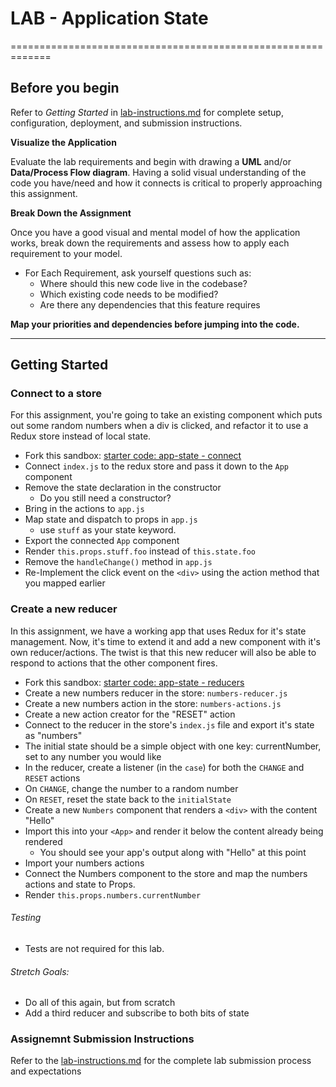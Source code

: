 # LAB - Application State
=============================================================


## Before you begin
Refer to *Getting Started*  in [lab-instructions.md](../../../reference/submission-instructions/labs.md) for complete setup, configuration, deployment, and submission instructions.

**Visualize the Application**

Evaluate the lab requirements and begin with drawing a **UML** and/or **Data/Process Flow diagram**.  Having a solid visual understanding of the code you have/need and how it connects is critical to properly approaching this assignment.

**Break Down the Assignment**

Once you have a good visual and mental model of how the application works, break down the requirements and assess how to apply each requirement to your model.

 * For Each Requirement, ask yourself questions such as:
   * Where should this new code live in the codebase?
   * Which existing code needs to be modified?
   * Are there any dependencies that this feature requires

**Map your priorities and dependencies before jumping into the code.**

---

## Getting Started

### Connect to a store
For this assignment, you're going to take an existing component which puts out some random numbers when a div is clicked, and refactor it to use a Redux store instead of local state.

* Fork this sandbox: [starter code: app-state - connect](https://codesandbox.io/s/ojl539kkz5)
* Connect `index.js` to the redux store and pass it down to the `App` component
* Remove the state declaration in the constructor
  * Do you still need a constructor?
* Bring in the actions to `app.js`
* Map state and dispatch to props in `app.js`
  * use `stuff` as your state keyword.
* Export the connected `App` component
* Render `this.props.stuff.foo` instead of `this.state.foo`
* Remove the `handleChange()` method in `app.js`
* Re-Implement the click event on the `<div>` using the action method that you mapped earlier


### Create a new reducer
In this assignment, we have a working app that uses Redux for it's state management. Now, it's time to extend it and add a new component with it's own reducer/actions. The twist is that this new reducer will also be able to respond to actions that the other component fires.

* Fork this sandbox: [starter code: app-state - reducers](https://codesandbox.io/s/zlk5o2y6wp)
* Create a new numbers reducer in the store: `numbers-reducer.js`
* Create a new numbers action in the store: `numbers-actions.js`
* Create a new action creator for the "RESET" action
* Connect to the reducer in the store's `index.js` file and export it's state as "numbers"
* The initial state should be a simple object with one key: currentNumber, set to any number you would like
* In the reducer, create a listener (in the `case`) for both the `CHANGE` and `RESET` actions
* On `CHANGE`, change the number to a random number
* On `RESET`, reset the state back to the `initialState`
* Create a new `Numbers` component that renders a `<div>` with the content "Hello"
* Import this into your `<App>` and render it below the content already being rendered
  * You should see your app's output along with "Hello" at this point
* Import your numbers actions
* Connect the Numbers component to the store and map the numbers actions and state to Props.
* Render `this.props.numbers.currentNumber`


###### Testing
* Tests are not required for this lab.


###### Stretch Goals:
* Do all of this again, but from scratch
* Add a third reducer and subscribe to both bits of state


### Assignemnt Submission Instructions
Refer to the [lab-instructions.md](../../../reference/submission-instructions/labs.md) for the complete lab submission process and expectations
